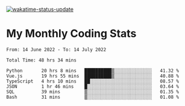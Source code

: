 [![wakatime-status-update](https://github.com/noopurphalak/noopurphalak/workflows/wakatime-status-update/badge.svg)](https://github.com/noopurphalak/noopurphalak/actions/workflows/main.yml)

# My Monthly Coding Stats

<!--START_SECTION:waka-->

```text
From: 14 June 2022 - To: 14 July 2022

Total Time: 48 hrs 34 mins

Python       20 hrs 8 mins   ██████████▒░░░░░░░░░░░░░░   41.32 %
Vue.js       19 hrs 55 mins  ██████████▒░░░░░░░░░░░░░░   40.88 %
TypeScript   4 hrs 10 mins   ██░░░░░░░░░░░░░░░░░░░░░░░   08.57 %
JSON         1 hr 46 mins    █░░░░░░░░░░░░░░░░░░░░░░░░   03.64 %
SQL          39 mins         ▒░░░░░░░░░░░░░░░░░░░░░░░░   01.35 %
Bash         31 mins         ▒░░░░░░░░░░░░░░░░░░░░░░░░   01.08 %
```

<!--END_SECTION:waka-->

